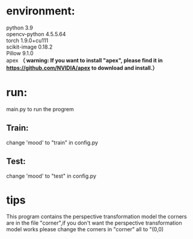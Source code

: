 # environment:
python         3.9 <br>
opencv-python  4.5.5.64 <br>
torch          1.9.0+cu111 <br>
scikit-image   0.18.2 <br>
Pillow         9.1.0 <br>
apex **（ warning: If you want to install "apex", please find it in https://github.com/NVIDIA/apex to download and install.）**

# run:
main.py to run the progrem <br>


## Train:
change 'mood' to "train" in config.py


## Test:
change 'mood' to "test" in config.py

# tips
This program contains the perspective transformation model the corners are in the file "corner",if you don't want the perspective transformation model works please change the corners in "corner" all to "(0,0)
